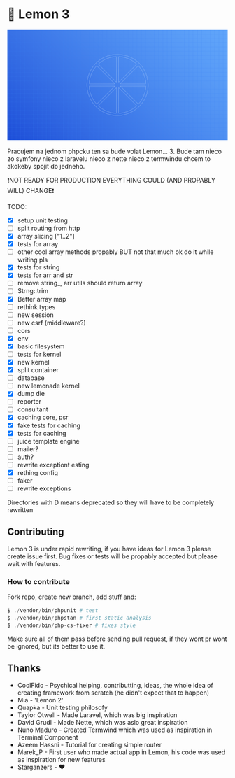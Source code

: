 # 🍋 Lemon 3 

![Blueprint](https://raw.githubusercontent.com/Lemon-Framework/static/master/images/lemon_bp.png)

Pracujem na jednom phpcku ten sa bude volat Lemon... 3. Bude tam nieco zo symfony nieco z laravelu nieco z nette nieco z termwindu chcem to akokeby spojit do jedneho. 

❗NOT READY FOR PRODUCTION EVERYTHING COULD (AND PROPABLY WILL) CHANGE❗

TODO:

- [x] setup unit testing
- [ ] split routing from http
- [x] array slicing ["1..2"]
- [x] tests for array
- [ ] other cool array methods propably BUT not that much ok do it while writing pls
- [x] tests for string
- [x] tests for arr and str
- [ ] remove string_, arr utils should return array
- [ ] Strng::trim
- [x] Better array map
- [ ] rethink types
- [ ] new session
- [ ] new csrf (middleware?)
- [ ] cors
- [x] env
- [x] basic filesystem
- [ ] tests for kernel
- [x] new kernel
- [x] split container
- [ ] database
- [ ] new lemonade kernel
- [x] dump die
- [ ] reporter
- [ ] consultant
- [x] caching core, psr
- [x] fake tests for caching
- [x] tests for caching
- [ ] juice template engine
- [ ] mailer?
- [ ] auth?
- [ ] rewrite exceptiont esting
- [x] rething config
- [ ] faker
- [ ] rewrite exceptions

Directories with D means deprecated so they will have to be completely rewritten

## Contributing

Lemon 3 is under rapid rewriting, if you have ideas for Lemon 3 please create issue first. Bug fixes or tests will be propably accepted but please wait with features.

### How to contribute

Fork repo, create new branch, add stuff and:

```php
$ ./vendor/bin/phpunit # test
$ ./vendor/bin/phpstan # first static analysis
$ ./vendor/bin/php-cs-fixer # fixes style
```

Make sure all of them pass before sending pull request, if they wont pr wont be ignored, but its better to use it.

## Thanks

- CoolFido - Psychical helping, contributting, ideas, the whole idea of creating framework from scratch (he didn't expect that to happen)
- Mia - 'Lemon 2'
- Quapka - Unit testing philosofy
- Taylor Otwell - Made Laravel, which was big inspiration
- David Grudl - Made Nette, which was aslo great inspiration
- Nuno Maduro - Created Termwind which was used as inspiration in Terminal Component
- Azeem Hassni - Tutorial for creating simple router
- Marek_P - First user who made actual app in Lemon, his code was used as inspiration for new features
- Starganzers - ❤
